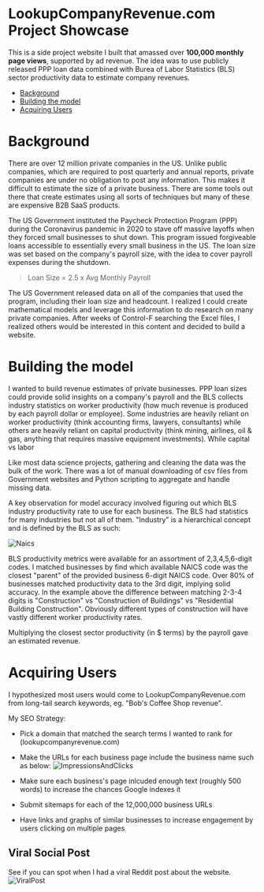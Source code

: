 # LookupCompanyRevenue.com Project Showcase
This is a side project website I built that amassed over **100,000 monthly page views**, supported by ad revenue. The idea was to use publicly released PPP loan data combined with Burea of Labor Statistics (BLS) sector productivity data to estimate company revenues.

- [Background](#background)
- [Building the model](#building-the-model)
- [Acquiring Users](#acquiring-users)

# Background
There are over 12 million private companies in the US. Unlike public companies, which are required to post quarterly and annual reports, private companies are under no obligation to post any information. This makes it difficult to estimate the size of a private business. There are some tools out there that create estimates using all sorts of techniques but many of these are expensive B2B SaaS products.

The US Government instituted the Paycheck Protection Program (PPP) during the Coronavirus pandemic in 2020 to stave off massive layoffs when they forced small businesses to shut down. This program issued forgiveable loans accessible to essentially every small business in the US. The loan size was set based on the company's payroll size, with the idea to cover payroll expenses during the shutdown.

> Loan Size = 2.5 x Avg Monthly Payroll

The US Government released data on all of the companies that used the program, including their loan size and headcount. I realized I could create mathematical models and leverage this information to do research on many private companies. After weeks of Control-F searching the Excel files, I realized others would be interested in this content and decided to build a website.

# Building the model
I wanted to build revenue estimates of private businesses. PPP loan sizes could provide solid insights on a company's payroll and the BLS collects industry statistics on worker productivity (how much revenue is produced by each payroll dollar or employee). Some industries are heavily reliant on worker productivity (think accounting firms, lawyers, consultants) while others are heavily reliant on capital productivity (think mining, airlines, oil & gas, anything that requires massive equipment investments). While capital vs labor

Like most data science projects, gathering and cleaning the data was the bulk of the work. There was a lot of manual downloading of csv files from Government websites and Python scripting to aggregate and handle missing data.

A key observation for model accuracy involved figuring out which BLS industry productivity rate to use for each business. The BLS had statistics for many industries but not all of them. "Industry" is a hierarchical concept and is defined by the BLS as such:

![Naics](https://user-images.githubusercontent.com/90107864/214922510-6f9c2946-ae04-46a3-aec1-386379ac7f8f.png)

BLS productivity metrics were available for an assortment of 2,3,4,5,6-digit codes. I matched businesses by find which available NAICS code was the closest "parent" of the provided business 6-digit NAICS code. Over 80% of businesses matched productivity data to the 3rd digit, implying solid accuracy. In the example above the difference between matching 2-3-4 digits is "Construction" vs "Construction of Buildings" vs "Residential Building Construction". Obviously different types of construction will have vastly different worker productivity rates. 

Multiplying the closest sector productivity (in $ terms) by the payroll gave an estimated revenue.


# Acquiring Users
I hypothesized most users would come to LookupCompanyRevenue.com from long-tail search keywords, eg. "Bob's Coffee Shop revenue". 

My SEO Strategy:
- Pick a domain that matched the search terms I wanted to rank for (lookupcompanyrevenue.com)
- Make the URLs for each business page include the business name such as below:
![ImpressionsAndClicks](https://user-images.githubusercontent.com/90107864/214935376-9b5d83a0-21da-491a-a77a-f0b7767e06d6.jpg)

- Make sure each business's page inlcuded enough text (roughly 500 words) to increase the chances Google indexes it
- Submit sitemaps for each of the 12,000,000 business URLs
- Have links and graphs of similar businesses to increase engagement by users clicking on multiple pages

## Viral Social Post
See if you can spot when I had a viral Reddit post about the website.
![ViralPost](https://user-images.githubusercontent.com/90107864/214936027-c67de758-863d-4ab2-a143-ec07c4867a7d.jpg)



